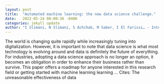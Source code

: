 ```yaml
---
layout: post
title:  "Automated machine learning: the new data science challenge."
date:   2022-05-24 00:00:36 -0400
categories: jekyll update
author: "I Slimani, N Slimani, S Achchab, M Saber, I El Farissi… - International Journal of …, 2022"
---
```

The world is changing quite rapidly while increasingly tuning into digitalization. However, it is important to note that data science is what most technology is evolving around and data is definitely the future of everything. For industries, adopting a  data science approach  is no longer an option, it becomes an obligation in order to enhance their business rather than survive. This paper offers a roadmap for anyone interested in this research field or getting started with  machine learning  learning … Cites: ‪The unreasonable effectiveness of data‬